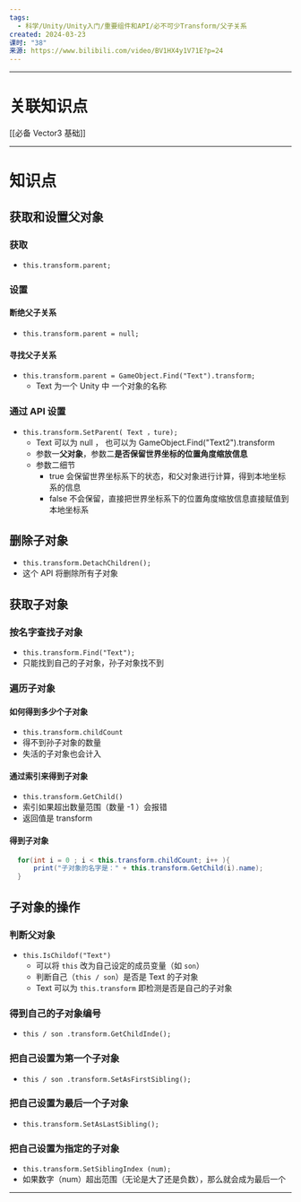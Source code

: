 ```yaml
---
tags:
  - 科学/Unity/Unity入门/重要组件和API/必不可少Transform/父子关系
created: 2024-03-23
课时: "38"
来源: https://www.bilibili.com/video/BV1HX4y1V71E?p=24
---
```


---
# 关联知识点

[[必备 Vector3 基础]]

---
# 知识点

## 获取和设置父对象

### 获取
- `this.transform.parent;`
### 设置

#### 断绝父子关系

- `this.transform.parent = null;`
#### 寻找父子关系

- `this.transform.parent = GameObject.Find("Text").transform;`
	- Text 为一个 Unity 中 一个对象的名称
### 通过 API 设置

- `this.transform.SetParent( Text ，ture);`
	- Text 可以为 null ， 也可以为 GameObject.Find("Text2").transform 
	- 参数一**父对象**，参数二**是否保留世界坐标的位置角度缩放信息**
	- 参数二细节
		- true 会保留世界坐标系下的状态，和父对象进行计算，得到本地坐标系的信息
		- false 不会保留，直接把世界坐标系下的位置角度缩放信息直接赋值到本地坐标系
## 删除子对象

- `this.transform.DetachChildren();`
- 这个 API 将删除所有子对象
## 获取子对象

### 按名字查找子对象

- `this.transform.Find("Text");`
- 只能找到自己的子对象，孙子对象找不到
### 遍历子对象

#### 如何得到多少个子对象

- `this.transform.childCount`
- 得不到孙子对象的数量
- 失活的子对象也会计入
#### 通过索引来得到子对象

- `this.transform.GetChild()`
- 索引如果超出数量范围（数量 -1 ）会报错
- 返回值是 transform
#### 得到子对象

```C#
  for(int i = 0 ; i < this.transform.childCount; i++ ){
	  print("子对象的名字是：" + this.transform.GetChild(i).name);
  }
```
## 子对象的操作

### 判断父对象

- `this.IsChildof("Text")`
	- 可以将 `this` 改为自己设定的成员变量（如 `son`）
	- 判断自己（`this / son`）是否是 Text 的子对象
	- Text 可以为 `this.transform` 即检测是否是自己的子对象
### 得到自己的子对象编号

- `this / son .transform.GetChildInde();`
### 把自己设置为第一个子对象

- `this / son .transform.SetAsFirstSibling();`
### 把自己设置为最后一个子对象

- `this.transform.SetAsLastSibling();`
### 把自己设置为指定的子对象

- `this.transform.SetSiblingIndex (num);`
- 如果数字（num）超出范围（无论是大了还是负数），那么就会成为最后一个

---
